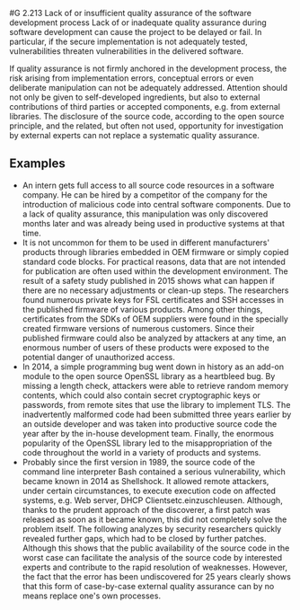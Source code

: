 #G 2.213 Lack of or insufficient quality assurance of the software development process
Lack of or inadequate quality assurance during software development can cause the project to be delayed or fail. In particular, if the secure implementation is not adequately tested, vulnerabilities threaten vulnerabilities in the delivered software.

If quality assurance is not firmly anchored in the development process, the risk arising from implementation errors, conceptual errors or even deliberate manipulation can not be adequately addressed. Attention should not only be given to self-developed ingredients, but also to external contributions of third parties or accepted components, e.g. from external libraries. The disclosure of the source code, according to the open source principle, and the related, but often not used, opportunity for investigation by external experts can not replace a systematic quality assurance.



## Examples 
* An intern gets full access to all source code resources in a software company. He can be hired by a competitor of the company for the introduction of malicious code into central software components. Due to a lack of quality assurance, this manipulation was only discovered months later and was already being used in productive systems at that time.
* It is not uncommon for them to be used in different manufacturers' products through libraries embedded in OEM firmware or simply copied standard code blocks. For practical reasons, data that are not intended for publication are often used within the development environment. The result of a safety study published in 2015 shows what can happen if there are no necessary adjustments or clean-up steps. The researchers found numerous private keys for FSL certificates and SSH accesses in the published firmware of various products. Among other things, certificates from the SDKs of OEM suppliers were found in the specially created firmware versions of numerous customers. Since their published firmware could also be analyzed by attackers at any time, an enormous number of users of these products were exposed to the potential danger of unauthorized access.
* In 2014, a simple programming bug went down in history as an add-on module to the open source OpenSSL library as a heartbleed bug. By missing a length check, attackers were able to retrieve random memory contents, which could also contain secret cryptographic keys or passwords, from remote sites that use the library to implement TLS. The inadvertently malformed code had been submitted three years earlier by an outside developer and was taken into productive source code the year after by the in-house development team. Finally, the enormous popularity of the OpenSSL library led to the misappropriation of the code throughout the world in a variety of products and systems.
* Probably since the first version in 1989, the source code of the command line interpreter Bash contained a serious vulnerability, which became known in 2014 as Shellshock. It allowed remote attackers, under certain circumstances, to execute execution code on affected systems, e.g. Web server, DHCP Clientsetc.einzuschleusen. Although, thanks to the prudent approach of the discoverer, a first patch was released as soon as it became known, this did not completely solve the problem itself. The following analyzes by security researchers quickly revealed further gaps, which had to be closed by further patches. Although this shows that the public availability of the source code in the worst case can facilitate the analysis of the source code by interested experts and contribute to the rapid resolution of weaknesses. However, the fact that the error has been undiscovered for 25 years clearly shows that this form of case-by-case external quality assurance can by no means replace one's own processes.




